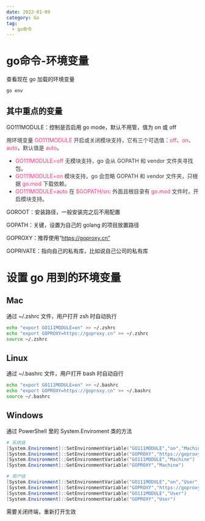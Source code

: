 ```yaml
---
date: 2022-01-09
category: Go
tag:
  - go命令
---
```


# go命令-环境变量

查看现在 go 加载的环境变量

```bash
go env
```

## 其中重点的变量
GO111MODULE：控制是否启用 go mode，默认不用管，值为 on 或 off

<font style="color:rgb(51, 51, 51);">用环境变量 </font><font style="color:rgb(232, 62, 140);background-color:rgb(246, 246, 246);">GO111MODULE</font><font style="color:rgb(51, 51, 51);"> 开启或关闭模块支持，它有三个可选值：</font><font style="color:rgb(232, 62, 140);background-color:rgb(246, 246, 246);">off</font><font style="color:rgb(51, 51, 51);">、</font><font style="color:rgb(232, 62, 140);background-color:rgb(246, 246, 246);">on</font><font style="color:rgb(51, 51, 51);">、</font><font style="color:rgb(232, 62, 140);background-color:rgb(246, 246, 246);">auto</font><font style="color:rgb(51, 51, 51);">，默认值是 </font><font style="color:rgb(232, 62, 140);background-color:rgb(246, 246, 246);">auto</font><font style="color:rgb(51, 51, 51);">。</font>

+ <font style="color:rgb(232, 62, 140);background-color:rgb(246, 246, 246);">GO111MODULE=off</font><font style="color:rgb(51, 51, 51);"> 无模块支持，go 会从 GOPATH 和 vendor 文件夹寻找包。</font>
+ <font style="color:rgb(232, 62, 140);background-color:rgb(246, 246, 246);">GO111MODULE=on</font><font style="color:rgb(51, 51, 51);"> 模块支持，go 会忽略 GOPATH 和 vendor 文件夹，只根据 </font><font style="color:rgb(232, 62, 140);background-color:rgb(246, 246, 246);">go.mod</font><font style="color:rgb(51, 51, 51);"> 下载依赖。</font>
+ <font style="color:rgb(232, 62, 140);background-color:rgb(246, 246, 246);">GO111MODULE=auto</font><font style="color:rgb(51, 51, 51);"> 在 </font><font style="color:rgb(232, 62, 140);background-color:rgb(246, 246, 246);">$GOPATH/src</font><font style="color:rgb(51, 51, 51);"> 外面且根目录有 </font><font style="color:rgb(232, 62, 140);background-color:rgb(246, 246, 246);">go.mod</font><font style="color:rgb(51, 51, 51);"> 文件时，开启模块支持。</font>

GOROOT：安装路径，一般安装完之后不用配置

GOPATH：关键，设置为自己的 golang 的项目放置路径

GOPROXY：推荐使用“https://goproxy.cn”

GOPRIVATE：指向自己的私有库，比如说自己公司的私有库

# 设置 go 用到的环境变量
## Mac
通过 ~/.zshrc 文件，用户打开 zsh 时自动执行

```bash
echo "export GO111MODULE=on" >> ~/.zshrc
echo "export GOPROXY=https://goproxy.cn" >> ~/.zshrc
source ~/.zshrc
```

## Linux
通过 ~/.bashrc 文件，用户打开 bash 时自动自行

```bash
echo "export GO111MODULE=on" >> ~/.bashrc
echo "export GOPROXY=https://goproxy.cn" >> ~/.bashrc
source ~/.bashrc
```

## Windows
通过 PowerShell 里的 System.Enviroment 类的方法

```powershell
# 系统级
[System.Environment]::SetEnvironmentVariable("GO111MODULE","on","Machine")
[System.Environment]::SetEnvironmentVariable("GOPROXY","https://goproxy.cn","Machine")
[System.Environment]::GetEnvironmentVariable("GO111MODULE","Machine")
[System.Environment]::GetEnvironmentVariable("GOPROXY","Machine")

# 用户级
[System.Environment]::SetEnvironmentVariable("GO111MODULE","on","User")
[System.Environment]::SetEnvironmentVariable("GOPROXY","https://goproxy.cn","User")
[System.Environment]::GetEnvironmentVariable("GO111MODULE","User")
[System.Environment]::GetEnvironmentVariable("GOPROXY","User")
```

需要关闭终端，重新打开生效

